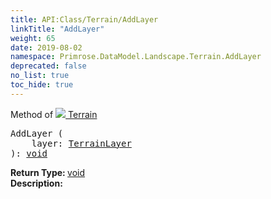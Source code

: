```yaml
---
title: API:Class/Terrain/AddLayer
linkTitle: "AddLayer"
weight: 65
date: 2019-08-02
namespace: Primrose.DataModel.Landscape.Terrain.AddLayer
deprecated: false
no_list: true
toc_hide: true
---
```

Method of <a href="/docs/api-reference/Class/Terrain"><img src="/icons/silk/terrain.png"/>&nbsp;Terrain</a>
<pre class="method-declaration">
AddLayer (
    layer: <a class="type" href="/docs/api-reference/Misc/TerrainLayer">TerrainLayer</a>
): <a class="type" href="/docs/api-reference/System/void">void</a></pre>
<b>Return Type: </b>
<a class="type" href="/docs/api-reference/System/void">void</a>
<br/>
<b>Description: </b>